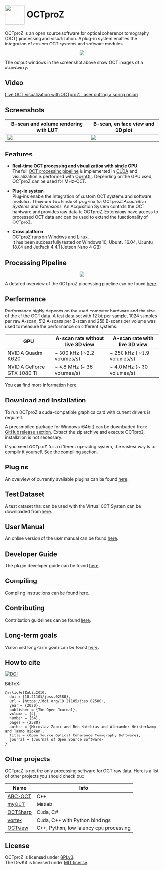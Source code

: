  # <img style="vertical-align:middle" img src="images/octproz_icon.png" width="64"> OCTproZ 

OCTproZ is an open source software for optical coherence tomography (OCT) processing and visualization. A plug-in system enables the integration of custom OCT systems and software modules.

<p align="center">
  <img src="images/octproz_screenshot_ubuntu_cropped_shadow.png">
</p>

The output windows in the screenshot above show OCT images of a strawberry. 


Video
--------
[Live OCT visualization with OCTproZ: Laser cutting a spring onion](https://www.youtube.com/watch?v=3zHdpnR9zSM)


Screenshots
--------
| B-scan and volume rendering with LUT  | B-scan, en face view and 1D plot |
| ------------- | ------------- |
| <img src="images/octproz_screenshot_jetson_nano_3d_compact_cropped_shadow.png">  | <img src="images/octproz_screenshot_jetson_nano_1d_cropped_shadow.png"  >  |


Features
--------

* **Real-time OCT processing and visualization with single GPU**  </br>
The full [OCT processing pipeline](https://spectralcode.github.io/OCTproZ/site/processing.html) is implemented in [CUDA](https://developer.nvidia.com/cuda-zone) and visualization is performed with [OpenGL](https://www.opengl.org). Depending on the GPU used, OCTproZ can be used for MHz-OCT. 

* **Plug-in system** </br>
Plug-ins enable the integration of custom OCT systems and software modules. There are two kinds of plug-ins for OCTproZ: _Acquisition Systems_ and _Extensions_. An Acquisition System controls the OCT hardware and provides raw data to OCTproZ. Extensions have access to processed OCT data and can be used to extend the functionality of OCTproZ. 

* **Cross platform** </br>
OCTproZ runs on Windows and Linux. </br>
It has been successfully tested on Windows 10, Ubuntu 16.04, Ubuntu 18.04 and JetPack 4.4.1 (Jetson Nano 4 GB)


Processing Pipeline
--------
<p align="center">
  <img src="images/octproz_processing_compact.png" >
</p>

A detailed overview of the OCTproZ processing pipeline can be found [here](https://spectralcode.github.io/OCTproZ/site/processing.html).

Performance
----------
Performance highly depends on the used computer hardware and the size of the of the OCT data. A test data set with 12 bit per sample, 1024 samples per raw A-scan, 512 A-scans per B-scan and 256 B-scans per volume was used to measure the performance on different systems:

GPU           | A-scan rate without live 3D view | A-scan rate with live 3D view
------------- | ------------- | -------------
NVIDIA Quadro K620  | ~ 300 kHz ( ~2.2 volumes/s) | ~ 250 kHz ( ~1.9 volumes/s)
NVIDIA GeForce GTX 1080 Ti  | ~ 4.8 MHz (~ 36 volumes/s) | ~ 4.0 MHz (~ 30 volumes/s)

You can find more information [here](performance.md).

Download and Installation
----------
To run OCTproZ a cuda-compatible graphics card with current drivers is required.

A precompiled package for Windows (64bit) can be downloaded from:
[GitHub release section](https://github.com/spectralcode/OCTproZ/releases). Extract the zip archive and execute OCTproZ, installation is not necessary.

If you need OCTproZ for a different operating system, the easiest way is to compile it yourself. See the compiling section.

Plugins
----------
An overview of currently available plugins can be found [here](https://spectralcode.github.io/OCTproZ/site/plugins.html). 

Test Dataset
----------
A test dataset that can be used with the Virtual OCT System can be downloaded from [here](https://figshare.com/articles/SSOCT_test_dataset_for_OCTproZ/12356705). 

User Manual
----------
An online version of the user manual can be found [here](https://spectralcode.github.io/OCTproZ/site/index.html). 

Developer Guide
----------
The plugin developer guide can be found [here](https://spectralcode.github.io/OCTproZ/site/developer/index.html). 

Compiling
---------
Compiling instructions can be found [here](BUILD.md).

Contributing
----------
Contribution guidelines can be found [here](CONTRIBUTING.md).

Long-term goals
----------
Vision and long-term goals can be found [here](vision.md).



How to cite
----------
[![DOI](https://joss.theoj.org/papers/10.21105/joss.02580/status.svg)](https://doi.org/10.21105/joss.02580)


BibTeX:
```
@article{Zabic2020,
  doi = {10.21105/joss.02580},
  url = {https://doi.org/10.21105/joss.02580},
  year = {2020},
  publisher = {The Open Journal},
  volume = {5},
  number = {54},
  pages = {2580},
  author = {Miroslav Zabic and Ben Matthias and Alexander Heisterkamp and Tammo Ripken},
  title = {Open Source Optical Coherence Tomography Software},
  journal = {Journal of Open Source Software}
}
```


Other projects
----------
OCTproZ is not the only processing software for OCT raw data. Here is a list of other projects you should check out:

|Name | Info |
|-----|-----|
|[ABC-OCT](https://github.com/hn-88/FDOCT) | C++ |
|[myOCT](https://github.com/MyYo/myOCT) | Matlab |
|[OCTSharp](https://github.com/OCTSharpImaging/OCTSharp) | Cuda, C# |
|[vortex](https://www.vortex-oct.dev/) | Cuda, C++ with Python bindings |
|[OCTview](https://github.com/sstucker/OCTview) | C++, Python, low latency cpu processing |


License
----------
OCTproZ is licensed under [GPLv3](LICENSE).</br>
The DevKit is licensed under [MIT license](octproz_project/octproz_devkit/LICENSE).
